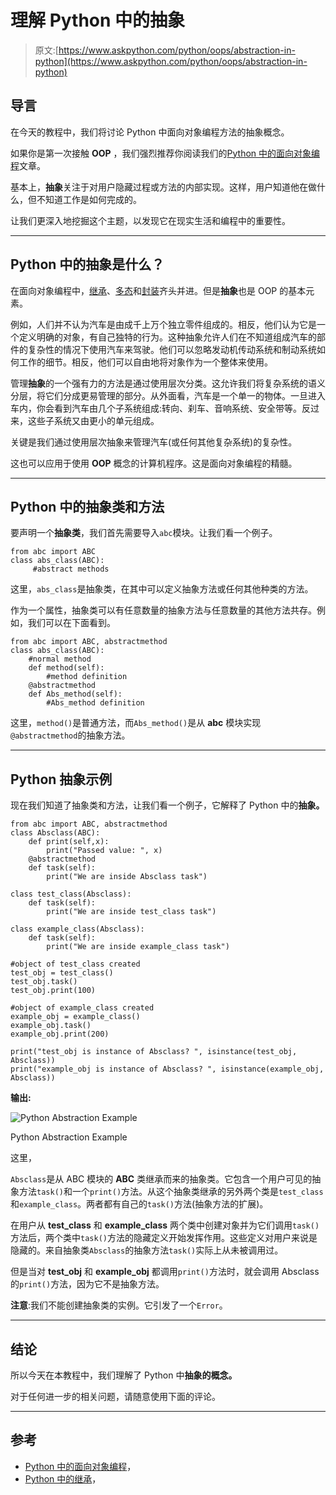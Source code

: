 # 理解 Python 中的抽象

> 原文:[https://www.askpython.com/python/oops/abstraction-in-python](https://www.askpython.com/python/oops/abstraction-in-python)

## 导言

在今天的教程中，我们将讨论 Python 中面向对象编程方法的抽象概念。

如果你是第一次接触 **OOP** ，我们强烈推荐你阅读我们的[Python 中的面向对象编程](https://www.askpython.com/python/oops/object-oriented-programming-python)文章。

基本上，**抽象**关注于对用户隐藏过程或方法的内部实现。这样，用户知道他在做什么，但不知道工作是如何完成的。

让我们更深入地挖掘这个主题，以发现它在现实生活和编程中的重要性。

* * *

## Python 中的抽象是什么？

在面向对象编程中，[继承](https://www.askpython.com/python/oops/inheritance-in-python)、[多态](https://www.askpython.com/python/oops/polymorphism-in-python)和[封装](https://www.askpython.com/python/oops/encapsulation-in-python)齐头并进。但是**抽象**也是 OOP 的基本元素。

例如，人们并不认为汽车是由成千上万个独立零件组成的。相反，他们认为它是一个定义明确的对象，有自己独特的行为。这种抽象允许人们在不知道组成汽车的部件的复杂性的情况下使用汽车来驾驶。他们可以忽略发动机传动系统和制动系统如何工作的细节。相反，他们可以自由地将对象作为一个整体来使用。

管理**抽象**的一个强有力的方法是通过使用层次分类。这允许我们将复杂系统的语义分层，将它们分成更易管理的部分。从外面看，汽车是一个单一的物体。一旦进入车内，你会看到汽车由几个子系统组成:转向、刹车、音响系统、安全带等。反过来，这些子系统又由更小的单元组成。

关键是我们通过使用层次抽象来管理汽车(或任何其他复杂系统)的复杂性。

这也可以应用于使用 **OOP** 概念的计算机程序。这是面向对象编程的精髓。

* * *

## Python 中的抽象类和方法

要声明一个**抽象类**，我们首先需要导入`abc`模块。让我们看一个例子。

```
from abc import ABC
class abs_class(ABC):
     #abstract methods

```

这里，`abs_class`是抽象类，在其中可以定义抽象方法或任何其他种类的方法。

作为一个属性，抽象类可以有任意数量的抽象方法与任意数量的其他方法共存。例如，我们可以在下面看到。

```
from abc import ABC, abstractmethod
class abs_class(ABC):
    #normal method
    def method(self):
        #method definition
    @abstractmethod
    def Abs_method(self):
        #Abs_method definition

```

这里，`method()`是普通方法，而`Abs_method()`是从 **abc** 模块实现`@abstractmethod`的抽象方法。

* * *

## Python 抽象示例

现在我们知道了抽象类和方法，让我们看一个例子，它解释了 Python 中的**抽象。**

```
from abc import ABC, abstractmethod
class Absclass(ABC):
    def print(self,x):
        print("Passed value: ", x)
    @abstractmethod
    def task(self):
        print("We are inside Absclass task")

class test_class(Absclass):
    def task(self):
        print("We are inside test_class task")

class example_class(Absclass):
    def task(self):
        print("We are inside example_class task")

#object of test_class created
test_obj = test_class()
test_obj.task()
test_obj.print(100)

#object of example_class created
example_obj = example_class()
example_obj.task()
example_obj.print(200)

print("test_obj is instance of Absclass? ", isinstance(test_obj, Absclass))
print("example_obj is instance of Absclass? ", isinstance(example_obj, Absclass))

```

**输出:**

![Python Abstraction Example](../Images/2c667d7bd3196dd282779d4e08033619.png)

Python Abstraction Example

这里，

`Absclass`是从 ABC 模块的 **ABC** 类继承而来的抽象类。它包含一个用户可见的抽象方法`task()`和一个`print()`方法。从这个抽象类继承的另外两个类是`test_class`和`example_class`。两者都有自己的`task()`方法(抽象方法的扩展)。

在用户从 **test_class** 和 **example_class** 两个类中创建对象并为它们调用`task()`方法后，两个类中`task()`方法的隐藏定义开始发挥作用。这些定义对用户来说是隐藏的。来自抽象类`Absclass`的抽象方法`task()`实际上从未被调用过。

但是当对 **test_obj** 和 **example_obj** 都调用`print()`方法时，就会调用 Absclass 的`print()`方法，因为它不是抽象方法。

**注意**:我们不能创建抽象类的实例。它引发了一个`Error`。

* * *

## 结论

所以今天在本教程中，我们理解了 Python 中**抽象的概念。**

对于任何进一步的相关问题，请随意使用下面的评论。

* * *

## 参考

*   [Python 中的面向对象编程](https://www.askpython.com/python/oops/object-oriented-programming-python)，
*   [Python 中的继承](https://www.askpython.com/python/oops/inheritance-in-python)，